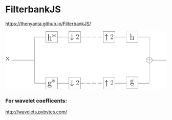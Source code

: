 # FilterbankJS
https://thenyanta.github.io/FilterbankJS/

![alt text](https://github.com/TheNyanta/FilterbankJS/raw/master/diagramm.png "Diagramm")

### For wavelet coefficents:

http://wavelets.pybytes.com/
